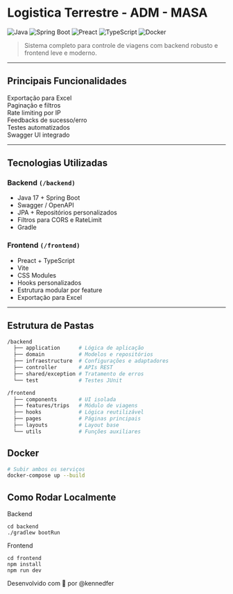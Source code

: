 # Logistica Terrestre - ADM - MASA

![Java](https://img.shields.io/badge/Java-17-blue?style=flat-square&logo=java)
![Spring Boot](https://img.shields.io/badge/SpringBoot-3.x-green?style=flat-square&logo=springboot)
![Preact](https://img.shields.io/badge/Preact-UI-lightblue?style=flat-square&logo=preact)
![TypeScript](https://img.shields.io/badge/TypeScript-4.x-blue?style=flat-square&logo=typescript)
![Docker](https://img.shields.io/badge/Docker-ready-2496ED?style=flat-square&logo=docker)

> Sistema completo para controle de viagens com backend robusto e frontend leve e moderno.

---

## Principais Funcionalidades

Exportação para Excel  
Paginação e filtros  
Rate limiting por IP  
Feedbacks de sucesso/erro  
Testes automatizados  
Swagger UI integrado

---

## Tecnologias Utilizadas

### Backend `(/backend)`
- Java 17 + Spring Boot
- Swagger / OpenAPI
- JPA + Repositórios personalizados
- Filtros para CORS e RateLimit
- Gradle

### Frontend `(/frontend)`
- Preact + TypeScript
- Vite
- CSS Modules
- Hooks personalizados
- Estrutura modular por feature
- Exportação para Excel

---

## Estrutura de Pastas

```bash
/backend
  ├── application      # Lógica de aplicação
  ├── domain           # Modelos e repositórios
  ├── infraestructure  # Configurações e adaptadores
  ├── controller       # APIs REST
  ├── shared/exception # Tratamento de erros
  └── test             # Testes JUnit

/frontend
  ├── components       # UI isolada
  ├── features/trips   # Módulo de viagens
  ├── hooks            # Lógica reutilizável
  ├── pages            # Páginas principais
  ├── layouts          # Layout base
  └── utils            # Funções auxiliares
```

## Docker

```bash
# Subir ambos os serviços
docker-compose up --build
```

## Como Rodar Localmente
Backend
```
cd backend
./gradlew bootRun
```
Frontend
```
cd frontend
npm install
npm run dev
```
Desenvolvido com 💙 por @kennedfer

